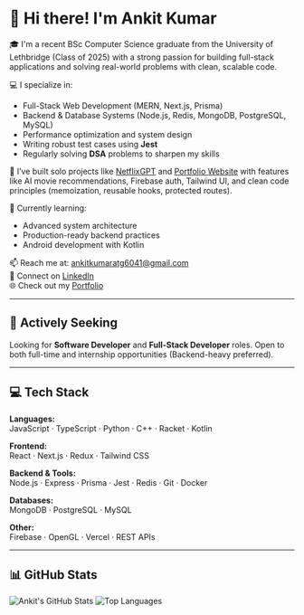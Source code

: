# 👋 Hi there! I'm Ankit Kumar

🎓 I'm a recent BSc Computer Science graduate from the University of Lethbridge (Class of 2025) with a strong passion for building full-stack applications and solving real-world problems with clean, scalable code.

💻 I specialize in:
- Full-Stack Web Development (MERN, Next.js, Prisma)
- Backend & Database Systems (Node.js, Redis, MongoDB, PostgreSQL, MySQL)
- Performance optimization and system design
- Writing robust test cases using **Jest**
- Regularly solving **DSA** problems to sharpen my skills

📂 I’ve built solo projects like [NetflixGPT](https://github.com/ankitkumaratg6041/NetflixGPT) and [Portfolio Website](https://portfolio-website-ak.vercel.app/) with features like AI movie recommendations, Firebase auth, Tailwind UI, and clean code principles (memoization, reusable hooks, protected routes).

🌱 Currently learning:
- Advanced system architecture
- Production-ready backend practices
- Android development with Kotlin

📫 Reach me at: ankitkumaratg6041@gmail.com  
🔗 Connect on [LinkedIn](https://www.linkedin.com/in/ankitkumaratg/)  
🌐 Check out my [Portfolio](https://portfolio-website-ak.vercel.app/)

---

## 🎯 Actively Seeking
Looking for **Software Developer** and **Full-Stack Developer** roles. Open to both full-time and internship opportunities (Backend-heavy preferred).

---

## 💻 Tech Stack

**Languages:**  
JavaScript · TypeScript · Python · C++ · Racket · Kotlin

**Frontend:**  
React · Next.js · Redux · Tailwind CSS

**Backend & Tools:**  
Node.js · Express · Prisma · Jest · Redis · Git · Docker

**Databases:**  
MongoDB · PostgreSQL · MySQL

**Other:**  
Firebase · OpenGL · Vercel · REST APIs

---

## 📊 GitHub Stats

![Ankit's GitHub Stats](https://github-readme-stats.vercel.app/api?username=ankitkumaratg6041&show_icons=true&theme=tokyonight)
![Top Languages](https://github-readme-stats.vercel.app/api/top-langs/?username=ankitkumaratg6041&layout=compact&theme=tokyonight)
